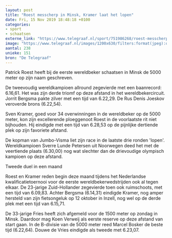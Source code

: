 ```yaml
---
layout: post
title: "Roest messcherp in Minsk, Kramer laat het lopen"
date: Fri, 15 Nov 2019 18:48:18 +0100
categories: 
- sport 
- schaatsen 
externe_link: "https://www.telegraaf.nl/sport/751986268/roest-messcherp-in-minsk-kramer-laat-het-lopen"
image: "https://www.telegraaf.nl/images/1200x630/filters:format(jpeg):quality(80)/cdn-kiosk-api.telegraaf.nl/54d16904-07dd-11ea-bb84-0218eaf05005.jpg"
aantal: 238
unieke: 151
bron: "De Telegraaf"
---
```


<p class="intro">Patrick Roest heeft bij de eerste wereldbeker schaatsen in Minsk de 5000 meter op zijn naam geschreven.</p> <p>De tweevoudig wereldkampioen allround zegevierde met een baanrecord: 6.16,61. Het was zijn derde triomf op deze afstand in het wereldbekercircuit. Jorrit Bergsma pakte zilver met een tijd van 6.22,29. De Rus Denis Joeskov veroverde brons (6.22,54).</p><p>Sven Kramer, goed voor 34 overwinningen in de wereldbeker op de 5000 meter, kon zijn excellerende ploeggenoot Roest in de voorlaatste rit niet bijhouden. Hij eindigde met een tijd van 6.28,53 op de pijnlijke dertiende plek op zijn favoriete afstand.</p><p>De kopman van Jumbo-Visma liet zijn race in de laatste drie ronden 'lopen'. Wereldkampioen Sverre Lunde Petersen uit Noorwegen deed het met de veertiende plaats (6.30,00) nog wat slechter dan de drievoudige olympisch kampioen op deze afstand.</p><p>Tweede duel in een maand</p><p>Roest en Kramer reden begin deze maand tijdens het Nederlandse kwalificatietoernooi voor de eerste wereldbekerwedstrijden ook al tegen elkaar. De 23-jarige Zuid-Hollander zegevierde toen ook ruimschoots, met een tijd van 6.09,83. Achter Bergsma (6.14,31) eindigde Kramer, nog amper hersteld van zijn fietsongeluk op 12 oktober in Inzell, nog wel op de derde plek met een tijd van 6.15,71.</p><p>De 33-jarige Fries heeft zich afgemeld voor de 1500 meter op zondag in Minsk. Daardoor mag Koen Verweij als eerste reserve op deze afstand van start gaan. In de B-divisie van de 5000 meter reed Marcel Bosker de beste tijd (6.22,64). Douwe de Vries eindigde als tweede met 6.23,07.</p>

